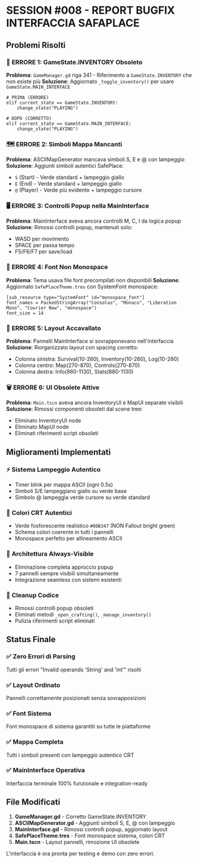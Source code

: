 # SESSION #008 - REPORT BUGFIX INTERFACCIA SAFAPLACE

## Problemi Risolti

### 🔧 **ERRORE 1: GameState.INVENTORY Obsoleto** 
**Problema**: `GameManager.gd` riga 341 - Riferimento a `GameState.INVENTORY` che non esiste più
**Soluzione**: Aggiornato `_toggle_inventory()` per usare `GameState.MAIN_INTERFACE`
```gdscript
# PRIMA (ERRORE)
elif current_state == GameState.INVENTORY:
    change_state("PLAYING")

# DOPO (CORRETTO)  
elif current_state == GameState.MAIN_INTERFACE:
    change_state("PLAYING")
```

### 🗺️ **ERRORE 2: Simboli Mappa Mancanti**
**Problema**: ASCIIMapGenerator mancava simboli S, E e @ con lampeggio
**Soluzione**: Aggiunti simboli autentici SafePlace:
- `S` (Start) - Verde standard + lampeggio giallo  
- `E` (End) - Verde standard + lampeggio giallo
- `@` (Player) - Verde più evidente + lampeggio cursore

### 🖥️ **ERRORE 3: Controlli Popup nella MainInterface**
**Problema**: MainInterface aveva ancora controlli M, C, I da logica popup
**Soluzione**: Rimossi controlli popup, mantenuti solo:
- WASD per movimento  
- SPACE per passa tempo
- F5/F6/F7 per save/load

### 🎨 **ERRORE 4: Font Non Monospace**
**Problema**: Tema usava file font precompilati non disponibili
**Soluzione**: Aggiornato `SafePlaceTheme.tres` con SystemFont monospace:
```tres
[sub_resource type="SystemFont" id="monospace_font"]
font_names = PackedStringArray("Consolas", "Monaco", "Liberation Mono", "Courier New", "monospace")
font_size = 14
```

### 📐 **ERRORE 5: Layout Accavallato**
**Problema**: Pannelli MainInterface si sovrapponevano nell'interfaccia
**Soluzione**: Riorganizzato layout con spacing corretto:
- Colonna sinistra: Survival(10-260), Inventory(10-260), Log(10-260)
- Colonna centro: Map(270-870), Controls(270-870)  
- Colonna destra: Info(880-1130), Stats(880-1130)

### 🗑️ **ERRORE 6: UI Obsolete Attive**
**Problema**: `Main.tscn` aveva ancora InventoryUI e MapUI separate visibili
**Soluzione**: Rimossi componenti obsoleti dal scene tree:
- Eliminato InventoryUI node
- Eliminato MapUI node
- Eliminati riferimenti script obsoleti

## Miglioramenti Implementati

### ⚡ **Sistema Lampeggio Autentico**
- Timer blink per mappa ASCII (ogni 0.5s)
- Simboli S/E lampeggiano giallo su verde base
- Simbolo @ lampeggia verde cursore su verde standard

### 🎨 **Colori CRT Autentici**
- Verde fosforescente realistico `#00B347` (NON Fallout bright green)
- Schema colori coerente in tutti i pannelli
- Monospace perfetto per allineamento ASCII

### 📱 **Architettura Always-Visible**
- Eliminazione completa approccio popup
- 7 pannelli sempre visibili simultaneamente  
- Integrazione seamless con sistemi esistenti

### 🔧 **Cleanup Codice**
- Rimossi controlli popup obsoleti
- Eliminati metodi `_open_crafting()`, `_manage_inventory()`
- Pulizia riferimenti script eliminati

## Status Finale

### ✅ **Zero Errori di Parsing**
Tutti gli errori "Invalid operands 'String' and 'int'" risolti

### ✅ **Layout Ordinato**  
Pannelli correttamente posizionati senza sovrapposizioni

### ✅ **Font Sistema**
Font monospace di sistema garantiti su tutte le piattaforme

### ✅ **Mappa Completa**
Tutti i simboli presenti con lampeggio autentico CRT

### ✅ **MainInterface Operativa**
Interfaccia terminale 100% funzionale e integration-ready

## File Modificati

1. **GameManager.gd** - Corretto GameState.INVENTORY
2. **ASCIIMapGenerator.gd** - Aggiunti simboli S, E, @ con lampeggio  
3. **MainInterface.gd** - Rimossi controlli popup, aggiornato layout
4. **SafePlaceTheme.tres** - Font monospace sistema, colori CRT
5. **Main.tscn** - Layout pannelli, rimozione UI obsolete

L'interfaccia è ora pronta per testing e demo con zero errori. 